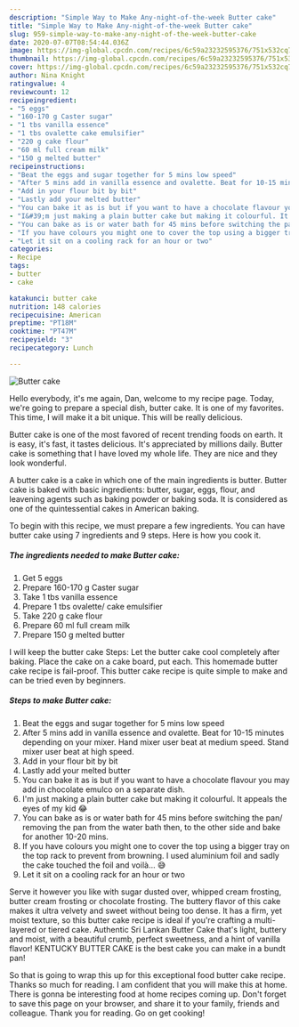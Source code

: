 ```yaml
---
description: "Simple Way to Make Any-night-of-the-week Butter cake"
title: "Simple Way to Make Any-night-of-the-week Butter cake"
slug: 959-simple-way-to-make-any-night-of-the-week-butter-cake
date: 2020-07-07T08:54:44.036Z
image: https://img-global.cpcdn.com/recipes/6c59a23232595376/751x532cq70/butter-cake-recipe-main-photo.jpg
thumbnail: https://img-global.cpcdn.com/recipes/6c59a23232595376/751x532cq70/butter-cake-recipe-main-photo.jpg
cover: https://img-global.cpcdn.com/recipes/6c59a23232595376/751x532cq70/butter-cake-recipe-main-photo.jpg
author: Nina Knight
ratingvalue: 4
reviewcount: 12
recipeingredient:
- "5 eggs"
- "160-170 g Caster sugar"
- "1 tbs vanilla essence"
- "1 tbs ovalette cake emulsifier"
- "220 g cake flour"
- "60 ml full cream milk"
- "150 g melted butter"
recipeinstructions:
- "Beat the eggs and sugar together for 5 mins low speed"
- "After 5 mins add in vanilla essence and ovalette. Beat for 10-15 minutes depending on your mixer. Hand mixer user beat at medium speed. Stand mixer user beat at high speed."
- "Add in your flour bit by bit"
- "Lastly add your melted butter"
- "You can bake it as is but if you want to have a chocolate flavour you may add in chocolate emulco on a separate dish."
- "I&#39;m just making a plain butter cake but making it colourful. It appeals the eyes of my kid 😂"
- "You can bake as is or water bath for 45 mins before switching the pan/ removing the pan from the water bath then, to the other side and bake for another 10-20 mins."
- "If you have colours you might one to cover the top using a bigger tray on the top rack to prevent from browning. I used aluminium foil and sadly the cake touched the foil and voilà... 😅"
- "Let it sit on a cooling rack for an hour or two"
categories:
- Recipe
tags:
- butter
- cake

katakunci: butter cake 
nutrition: 148 calories
recipecuisine: American
preptime: "PT18M"
cooktime: "PT47M"
recipeyield: "3"
recipecategory: Lunch

---
```



![Butter cake](https://img-global.cpcdn.com/recipes/6c59a23232595376/751x532cq70/butter-cake-recipe-main-photo.jpg)

Hello everybody, it's me again, Dan, welcome to my recipe page. Today, we're going to prepare a special dish, butter cake. It is one of my favorites. This time, I will make it a bit unique. This will be really delicious.

Butter cake is one of the most favored of recent trending foods on earth. It is easy, it's fast, it tastes delicious. It's appreciated by millions daily. Butter cake is something that I have loved my whole life. They are nice and they look wonderful.

A butter cake is a cake in which one of the main ingredients is butter. Butter cake is baked with basic ingredients: butter, sugar, eggs, flour, and leavening agents such as baking powder or baking soda. It is considered as one of the quintessential cakes in American baking.


To begin with this recipe, we must prepare a few ingredients. You can have butter cake using 7 ingredients and 9 steps. Here is how you cook it.

<!--inarticleads1-->

##### The ingredients needed to make Butter cake:

1. Get 5 eggs
1. Prepare 160-170 g Caster sugar
1. Take 1 tbs vanilla essence
1. Prepare 1 tbs ovalette/ cake emulsifier
1. Take 220 g cake flour
1. Prepare 60 ml full cream milk
1. Prepare 150 g melted butter


I will keep the butter cake Steps: Let the butter cake cool completely after baking. Place the cake on a cake board, put each. This homemade butter cake recipe is fail-proof. This butter cake recipe is quite simple to make and can be tried even by beginners. 

<!--inarticleads2-->

##### Steps to make Butter cake:

1. Beat the eggs and sugar together for 5 mins low speed
1. After 5 mins add in vanilla essence and ovalette. Beat for 10-15 minutes depending on your mixer. Hand mixer user beat at medium speed. Stand mixer user beat at high speed.
1. Add in your flour bit by bit
1. Lastly add your melted butter
1. You can bake it as is but if you want to have a chocolate flavour you may add in chocolate emulco on a separate dish.
1. I&#39;m just making a plain butter cake but making it colourful. It appeals the eyes of my kid 😂
1. You can bake as is or water bath for 45 mins before switching the pan/ removing the pan from the water bath then, to the other side and bake for another 10-20 mins.
1. If you have colours you might one to cover the top using a bigger tray on the top rack to prevent from browning. I used aluminium foil and sadly the cake touched the foil and voilà... 😅
1. Let it sit on a cooling rack for an hour or two


Serve it however you like with sugar dusted over, whipped cream frosting, butter cream frosting or chocolate frosting. The buttery flavor of this cake makes it ultra velvety and sweet without being too dense. It has a firm, yet moist texture, so this butter cake recipe is ideal if you&#39;re crafting a multi-layered or tiered cake. Authentic Sri Lankan Butter Cake that&#39;s light, buttery and moist, with a beautiful crumb, perfect sweetness, and a hint of vanilla flavor! KENTUCKY BUTTER CAKE is the best cake you can make in a bundt pan! 

So that is going to wrap this up for this exceptional food butter cake recipe. Thanks so much for reading. I am confident that you will make this at home. There is gonna be interesting food at home recipes coming up. Don't forget to save this page on your browser, and share it to your family, friends and colleague. Thank you for reading. Go on get cooking!
